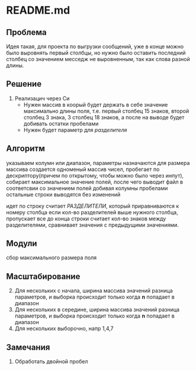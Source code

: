 # README.md

## Проблема

Идея такая, для проекта по выгрузки сообщений, уже в конце можно было выровнять первый столбцы, но нужно было оставить последний столбец со значением месседж не выровненным, так как слова разной длины.

## Решение

1. Реализацич через Си
	- Нужен массив в коорый будет держать в себе значение максимально длины поля, т.е. первый столбец 15 знаков, второй столбец 3 знака, 3 столбец 18 знаков, а после на выводе будет добивать остатки пробелами
	- Нужен будет параметр для _разделителя_

## Алгоритм
указываем колумн или диапазон, 
параметры назначаются для размера массива
создается одноменый массив чисел,
пробегает по дескриптору(причем по открытому, чтобы можно было через инпут),
собирает максимальное значение полей, 
после чего выводит файл в соответсвии со значением полей добивая колумны пробелами
остальные строки выводятся без изменений

идет по строку считает _РАЗДЕЛИТЕЛИ_, который приравниваются к номеру столбца
если кол-во разделителей выше нужного столбца, пропускает все до конца строки
считает кол-во знаков между разделителями, сравнивает значения с предыдущими значениями.

## Модули

сбор максимального размера поля

## Масштабирование

<!-- 1. Для одного столбца, ширина массива значений 1, -->
2. Для нескольких c начала, ширина массива значений разница параметров, и выборка происходит только когда **n** попадает в диапазон
3. Для нескольких в середине, ширина массива значений разница параметров, и выборка происходит только когда **n** попадает в диапазон
4. Для нескольких выборочно, напр 1,4,7


## Замечания 

1. Обработать двойной пробел
